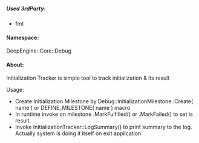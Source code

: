 
##### Used 3rdParty:
* fmt

#### Namespace:
DeepEngine::Core::Debug

#### About:

Initialization Tracker is simple tool to track initialization & its result

Usage:
* Create Initialization Milestone by Debug::InitializationMilestone::Create( name ) or DEFINE_MILESTONE( name ) macro
* In runtime invoke on milestone .MarkFulfilled() or .MarkFailed() to set is result
* Invoke InitializationTracker::LogSummary() to print summary to the log. Actually system is doing it itself on exit application
